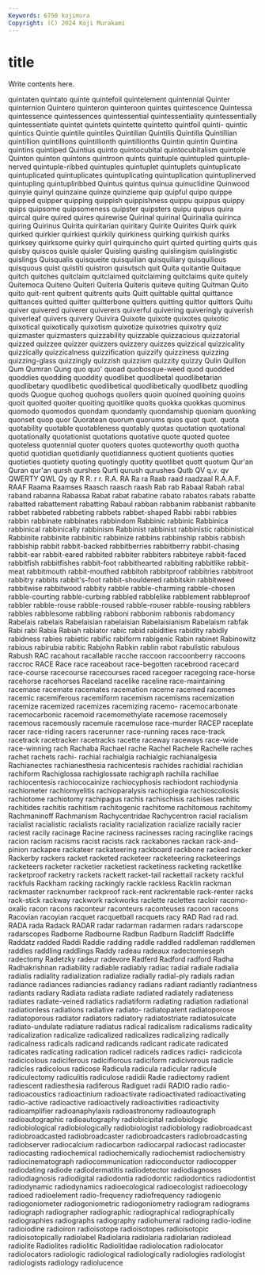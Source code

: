 ```yaml
---
Keywords: 6750 kojimura
Copyright: (C) 2024 Koji Murakami
---
```


# title

Write contents here.



 quintaten quintato quinte quintefoil quintelement
quintennial Quinter quinternion Quintero quinteron quinteroon quintes quintescence Quintessa quintessence
quintessences quintessential quintessentiality quintessentially quintessentiate quintet quintets quintette quintetto quintfoil
quinti- quintic quintics Quintie quintile quintiles Quintilian Quintilis Quintilla Quintillian
quintillion quintillions quintillionth quintillionths Quintin quintin Quintina quintins quintiped Quintius
quinto quintocubital quintocubitalism quintole Quinton quinton quintons quintroon quints quintuple
quintupled quintuple-nerved quintuple-ribbed quintuples quintuplet quintuplets quintuplicate quintuplicated quintuplicates quintuplicating
quintuplication quintuplinerved quintupling quintupliribbed Quintus quintus quinua quinuclidine Quinwood quinyie
quinyl quinzaine quinze quinzieme quip quipful quipo quippe quipped quipper
quipping quippish quippishness quippu quippus quippy quips quipsome quipsomeness quipster
quipsters quipu quipus quira quircal quire quired quires quirewise Quirinal
quirinal Quirinalia quirinca quiring Quirinus Quirita quiritarian quiritary Quirite Quirites
Quirk quirk quirked quirkier quirkiest quirkily quirkiness quirking quirkish quirks
quirksey quirksome quirky quirl quirquincho quirt quirted quirting quirts quis
quisby quiscos quisle quisler Quisling quisling quislingism quislingistic quislings Quisqualis
quisqueite quisquilian quisquiliary quisquilious quisquous quist quistiti quistron quisutsch quit
Quita quitantie Quitaque quitch quitches quitclaim quitclaimed quitclaiming quitclaims quite
quitely Quitemoca Quiteno Quiteri Quiteria Quiteris quiteve quiting Quitman Quito
quito quit-rent quitrent quitrents quits Quitt quittable quittal quittance quittances
quitted quitter quitterbone quitters quitting quittor quittors Quitu quiver quivered
quiverer quiverers quiverful quivering quiveringly quiverish quiverleaf quivers quivery Quivira
Quixote quixote quixotes quixotic quixotical quixotically quixotism quixotize quixotries quixotry
quiz quizmaster quizmasters quizzability quizzable quizzacious quizzatorial quizzed quizzee quizzer
quizzers quizzery quizzes quizzical quizzicality quizzically quizzicalness quizzification quizzify quizziness
quizzing quizzing-glass quizzingly quizzish quizzism quizzity quizzy Qulin Qulllon Qum
Qumran Qung quo quo' quoad quobosque-weed quod quodded quoddies quodding
quoddity quodlibet quodlibetal quodlibetarian quodlibetary quodlibetic quodlibetical quodlibetically quodlibetz quodling
quods Quogue quohog quohogs quoilers quoin quoined quoining quoins quoit
quoited quoiter quoiting quoitlike quoits quokka quokkas quominus quomodo quomodos
quondam quondamly quondamship quoniam quonking quonset quop quor Quoratean quorum
quorums quos quot quot. quota quotability quotable quotableness quotably quotas
quotation quotational quotationally quotationist quotations quotative quote quoted quotee quoteless
quotennial quoter quoters quotes quoteworthy quoth quotha quotid quotidian quotidianly
quotidianness quotient quotients quoties quotieties quotiety quoting quotingly quotity quotlibet
quott quotum Qur'an Quran qur'an qursh qurshes Qurti qurush qurushes
Qutb QV q.v. qv QWERTY QWL Qy qy R R.
r r. R.A. RA Ra ra Raab raad raadzaal R.A.A.F.
RAAF Raama Raamses Raasch raasch raash Rab rab Rabaal Rabah
rabal raband rabanna Rabassa Rabat rabat rabatine rabato rabatos rabats
rabatte rabatted rabattement rabatting Rabaul rabban rabbanim rabbanist rabbanite rabbet
rabbeted rabbeting rabbets rabbet-shaped Rabbi rabbi rabbies rabbin rabbinate rabbinates
rabbindom Rabbinic rabbinic Rabbinica rabbinical rabbinically rabbinism Rabbinist rabbinist rabbinistic
rabbinistical Rabbinite rabbinite rabbinitic rabbinize rabbins rabbinship rabbis rabbish rabbiship
rabbit rabbit-backed rabbitberries rabbitberry rabbit-chasing rabbit-ear rabbit-eared rabbited rabbiter rabbiters
rabbiteye rabbit-faced rabbitfish rabbitfishes rabbit-foot rabbithearted rabbiting rabbitlike rabbit-meat rabbitmouth
rabbit-mouthed rabbitoh rabbitproof rabbitries rabbitroot rabbitry rabbits rabbit's-foot rabbit-shouldered rabbitskin
rabbitweed rabbitwise rabbitwood rabbity rabble rabble-charming rabble-chosen rabble-courting rabble-curbing rabbled
rabblelike rabblement rabbleproof rabbler rabble-rouse rabble-roused rabble-rouser rabble-rousing rabblers rabbles
rabblesome rabbling rabboni rabbonim rabbonis rabdomancy Rabelais rabelais Rabelaisian rabelaisian
Rabelaisianism Rabelaism rabfak Rabi rabi Rabia Rabiah rabiator rabic rabid
rabidities rabidity rabidly rabidness rabies rabietic rabific rabiform rabigenic Rabin
rabinet Rabinowitz rabious rabirubia rabitic Rabjohn Rabkin rablin rabot rabulistic
rabulous Rabush RAC racahout racallable racche raccoon raccoonberry raccoons raccroc
RACE Race race raceabout race-begotten racebrood racecard race-course racecourse racecourses
raced racegoer racegoing race-horse racehorse racehorses Raceland racelike raceline race-maintaining
racemase racemate racemates racemation raceme racemed racemes racemic racemiferous racemiform
racemism racemisms racemization racemize racemized racemizes racemizing racemo- racemocarbonate racemocarbonic
racemoid racemomethylate racemose racemosely racemous racemously racemule racemulose race-murder RACEP
raceplate racer race-riding racers racerunner race-running races race-track racetrack racetracker
racetracks racette raceway raceways race-wide race-winning rach Rachaba Rachael rache
Rachel Rachele Rachelle raches rachet rachets rachi- rachial rachialgia rachialgic
rachianalgesia Rachianectes rachianesthesia rachicentesis rachides rachidial rachidian rachiform Rachiglossa rachiglossate
rachigraph rachilla rachillae rachiocentesis rachiococainize rachiocyphosis rachiodont rachiodynia rachiometer rachiomyelitis
rachioparalysis rachioplegia rachioscoliosis rachiotome rachiotomy rachipagus rachis rachischisis rachises rachitic
rachitides rachitis rachitism rachitogenic rachitome rachitomous rachitomy Rachmaninoff Rachmanism Rachycentridae
Rachycentron racial racialism racialist racialistic racialists raciality racialization racialize racially
racier raciest racily racinage Racine raciness racinesses racing racinglike racings
racion racism racisms racist racists rack rackabones rackan rack-and-pinion rackapee
rackateer rackateering rackboard rackbone racked racker Rackerby rackers racket racketed
racketeer racketeering racketeerings racketeers racketer racketier racketiest racketiness racketing racketlike
racketproof racketry rackets rackett racket-tail rackettail rackety rackful rackfuls Rackham
racking rackingly rackle rackless Racklin rackman rackmaster racknumber rackproof rack-rent
rackrentable rack-renter racks rack-stick rackway rackwork rackworks raclette raclettes racloir
racomo-oxalic racon racons raconteur raconteurs raconteuses racoon racoons Racovian racoyian
racquet racquetball racquets racy RAD Rad rad rad. RADA rada
Radack RADAR radar radarman radarmen radars radarscope radarscopes Radborne Radbourne
Radbun Radburn Radcliff Radcliffe Raddatz radded Raddi Raddie radding raddle
raddled raddleman raddlemen raddles raddling raddlings Raddy radeau radeaux radectomieseph
radectomy Radetzky radeur radevore Radferd Radford radford Radha Radhakrishnan radiability
radiable radiably radiac radial radiale radialia radialis radiality radialization radialize
radially radial-ply radials radian radiance radiances radiancies radiancy radians radiant
radiantly radiantness radiants radiary Radiata radiata radiate radiated radiately radiateness
radiates radiate-veined radiatics radiatiform radiating radiation radiational radiationless radiations radiative
radiato- radiatopatent radiatoporose radiatoporous radiator radiators radiatory radiatostriate radiatosulcate radiato-undulate
radiature radiatus radical radicalism radicalisms radicality radicalization radicalize radicalized radicalizes
radicalizing radically radicalness radicals radicand radicands radicant radicate radicated radicates
radicating radication radicel radicels radices radici- radicicola radicicolous radiciferous radiciflorous
radiciform radicivorous radicle radicles radicolous radicose Radicula radicula radicular radicule
radiculectomy radiculitis radiculose radidii Radie radiectomy radient radiescent radiesthesia radiferous
Radiguet radii RADIO radio radio- radioacoustics radioactinium radioactivate radioactivated radioactivating
radio-active radioactive radioactively radioactivities radioactivity radioamplifier radioanaphylaxis radioastronomy radioautograph radioautographic
radioautography radiobicipital radiobiologic radiobiological radiobiologically radiobiologist radiobiology radiobroadcast radiobroadcasted radiobroadcaster
radiobroadcasters radiobroadcasting radiobserver radiocalcium radiocarbon radiocarpal radiocast radiocaster radiocasting radiochemical
radiochemically radiochemist radiochemistry radiocinematograph radiocommunication radioconductor radiocopper radiodating radiode radiodermatitis
radiodetector radiodiagnoses radiodiagnosis radiodigital radiodontia radiodontic radiodontics radiodontist radiodynamic radiodynamics
radioecological radioecologist radioecology radioed radioelement radio-frequency radiofrequency radiogenic radiogoniometer radiogoniometric
radiogoniometry radiogram radiograms radiograph radiographer radiographic radiographical radiographically radiographies radiographs
radiography radiohumeral radioing radio-iodine radioiodine radioiron radioisotope radioisotopes radioisotopic radioisotopically
radiolabel Radiolaria radiolaria radiolarian radiolead radiolite Radiolites radiolitic Radiolitidae radiolocation
radiolocator radiolocators radiologic radiological radiologically radiologies radiologist radiologists radiology radiolucence
